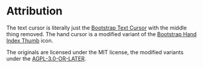 # Attribution

The text cursor is literally just the [Bootstrap Text Cursor](https://icons.getbootstrap.com/icons/cursor-text/) with the middle thing removed. The hand cursor is a modified variant of the [Bootstrap Hand Index Thumb](https://icons.getbootstrap.com/icons/hand-index-thumb/) icon.

The originals are licensed under the MIT license, the modified variants under the [AGPL-3.0-OR-LATER](https://www.gnu.org/licenses/agpl-3.0.txt).
